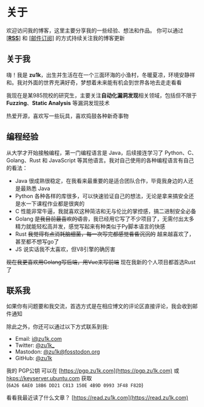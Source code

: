 # 关于


欢迎访问我的博客，这里主要分享我的一些经验、想法和作品。
你可以通过 [[**RSS**]](https://zu1k.com/index.xml) 和 [[邮件订阅]](https://feedburner.google.com/fb/a/mailverify?uri=zu1k) 的方式持续关注我的博客更新

## 关于我

嗨！我是 **zu1k**，出生并生活在在一个三面环海的小渔村，冬暖夏凉，环境安静祥和。我对外面的世界充满好奇，梦想着未来能有机会到世界各地去走走看看

我现在是某985院校的研究生，主要关注**自动化漏洞发现**相关领域，包括但不限于 **Fuzzing**、**Static Analysis** 等漏洞发现技术

热爱开源，喜欢写一些玩具，喜欢捣鼓各种新奇事物

## 编程经验

从大学才开始接触编程，第一门编程语言是 Java，后续接连学习了 Python、C、Golang、Rust 和 JavaScript 等其他语言。我对自己使用的各种编程语言有自己的看法：

- Java 很成熟很稳定，在我看来最重要的是适合团队合作，毕竟我身边的人还是最熟悉 Java
- Python 各种各样的库很多，可以快速验证自己的想法，无论是拿来搞安全还是水一下课程作业都是很爽的
- C 性能非常牛逼，我就喜欢这种简洁和无与伦比的掌控感，搞二进制安全必备
- Golang ~~是我目前最喜欢的语言~~，我已经用它写了不少项目了，无需付出太多精力就能轻松高并发，感觉写起来有种类似于Py脚本语言的快感
- Rust ~~我觉得有点消耗脑细菌，每一次写完都感觉昏昏沉沉的~~ 越来越喜欢了，甚至都不想写go了
- JS 说实话我不太喜欢，但V8引擎的确厉害

~~现在我更喜欢用Golang写后端，用Vue来写前端~~ 现在我新的个人项目都首选Rust了

## 联系我

如果你有问题要和我交流，首选方式是在相应博文的评论区直接评论，我会收到邮件通知

除此之外，你还可以通过以下方式联系到我:

- Email: [i@zu1k.com](mailto:i@zu1k.com)
- Twitter: [@zu1k_](https://twitter.com/zu1k_)
- Mastodon: [@zu1k@fosstodon.org](https://fosstodon.org/@zu1k)
- GitHub: [@zu1k](https://github.com/zu1k)

我的 PGP公钥 可以在 [https://pgp.zu1k.com](https://pgp.zu1k.com) 或 [hkps://keyserver.ubuntu.com](https://keyserver.ubuntu.com/pks/lookup?op=get&search=0x6A266AE018B6DD21C813150E4B9D09933F48F82D) 获取  
(`6A26 6AE0 18B6 DD21 C813 150E 4B9D 0993 3F48 F82D`)

看看我最近读了什么文章？ [https://read.zu1k.com](https://read.zu1k.com)

